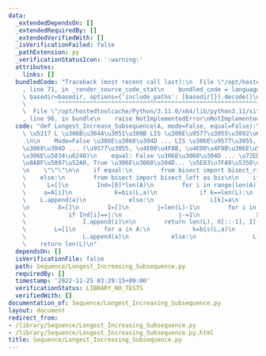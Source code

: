 ```yaml
---
data:
  _extendedDependsOn: []
  _extendedRequiredBy: []
  _extendedVerifiedWith: []
  _isVerificationFailed: false
  _pathExtension: py
  _verificationStatusIcon: ':warning:'
  attributes:
    links: []
  bundledCode: "Traceback (most recent call last):\n  File \"/opt/hostedtoolcache/Python/3.11.0/x64/lib/python3.11/site-packages/onlinejudge_verify/documentation/build.py\"\
    , line 71, in _render_source_code_stat\n    bundled_code = language.bundle(stat.path,\
    \ basedir=basedir, options={'include_paths': [basedir]}).decode()\n          \
    \         ^^^^^^^^^^^^^^^^^^^^^^^^^^^^^^^^^^^^^^^^^^^^^^^^^^^^^^^^^^^^^^^^^^^^^^^^^^^^^^^^^\n\
    \  File \"/opt/hostedtoolcache/Python/3.11.0/x64/lib/python3.11/site-packages/onlinejudge_verify/languages/python.py\"\
    , line 96, in bundle\n    raise NotImplementedError\nNotImplementedError\n"
  code: "def Longest_Increase_Subsequence(A, mode=False, equal=False):\n    \"\"\"\
    \ \u5217 L \u306B\u304A\u3051\u308B LIS \u306E\u9577\u3055\u3092\u6C42\u3081\u308B\
    .\n\n    Mode=False \u306E\u3068\u304D ... LIS \u306E\u9577\u3055, True \u306E\
    \u3068\u304D ... (\u9577\u3055, \u4E00\u4F8B, \u4E00\u4F8B\u306E\u5404\u8981\u7D20\
    \u306E\u5834\u6240)\n    equal: False \u306E\u3068\u304D ... \u72ED\u7FA9\u5358\
    \u8ABF\u5897\u52A0, True \u306E\u3068\u304D... \u5E83\u7FA9\u5358\u8ABF\u5897\u52A0\
    \n    \"\"\"\n\n    if equal:\n        from bisect import bisect_right as bis\n\
    \    else:\n        from bisect import bisect_left as bis\n\n    if mode:\n  \
    \      L=[]\n        Ind=[0]*len(A)\n        for i in range(len(A)):\n       \
    \     a=A[i]\n            k=bis(L,a)\n            if k==len(L):\n            \
    \    L.append(a)\n            else:\n                L[k]=a\n            Ind[i]=k\n\
    \n        X=[]\n        I=[]\n        j=len(L)-1\n        for i in range(len(A)-1,-1,-1):\n\
    \            if Ind[i]==j:\n                j-=1\n                X.append(A[i])\n\
    \                I.append(i)\n\n        return len(L), X[::-1], I[::-1]\n    else:\n\
    \        L=[]\n        for a in A:\n            k=bis(L,a)\n            if k==len(L):\n\
    \                L.append(a)\n            else:\n                L[k]=a\n    \
    \    return len(L)\n"
  dependsOn: []
  isVerificationFile: false
  path: Sequence/Longest_Increasing_Subsequence.py
  requiredBy: []
  timestamp: '2022-11-25 03:29:15+09:00'
  verificationStatus: LIBRARY_NO_TESTS
  verifiedWith: []
documentation_of: Sequence/Longest_Increasing_Subsequence.py
layout: document
redirect_from:
- /library/Sequence/Longest_Increasing_Subsequence.py
- /library/Sequence/Longest_Increasing_Subsequence.py.html
title: Sequence/Longest_Increasing_Subsequence.py
---
```

